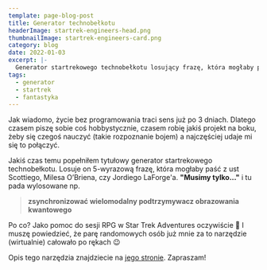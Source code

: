 ```yaml
---
template: page-blog-post
title: Generator technobełkotu
headerImage: startrek-engineers-head.png
thumbnailImage: startrek-engineers-card.png
category: blog
date: 2022-01-03
excerpt: |-
  Generator startrekowego technobełkotu losujący frazę, która mogłaby paść z ust Scottiego, O’Briena, czy LaForge'a.
tags:
  - generator
  - startrek
  - fantastyka
---
```


Jak wiadomo, życie bez programowania traci sens już po 3 dniach. Dlatego czasem piszę sobie coś hobbystycznie, czasem robię jakiś projekt na boku, żeby się czegoś nauczyć (takie rozpoznanie bojem) a najczęściej udaje mi się to połączyć.

Jakiś czas temu popełniłem tytułowy generator startrekowego technobełkotu. Losuje on 5-wyrazową frazę, która mogłaby paść z ust Scottiego, Milesa O’Briena, czy Jordiego LaForge'a. **"Musimy tylko..."** i tu pada wylosowane np. 
> **zsynchronizować wielomodalny podtrzymywacz obrazowania kwantowego** 

Po co? Jako pomoc do sesji RPG w Star Trek Adventures oczywiście 🙂 I muszę powiedzieć, że parę randomowych osób już mnie za to narzędzie (wirtualnie) całowało po rękach 😉

Opis tego narzędzia znajdziecie na [jego stronie](/page/generator-technobelkotu). Zapraszam!